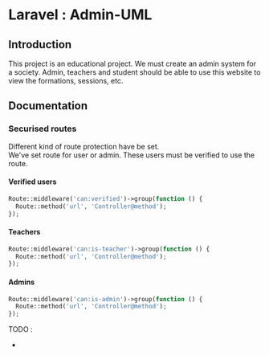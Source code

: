 # Laravel : Admin-UML

## Introduction

This project is an educational project. We must create an admin system for a society. Admin, teachers and student should be able to use this website to view the formations, sessions, etc.

## Documentation

### Securised routes

Different kind of route protection have be set.  
We've set route for user or admin. These users must be verified to use the route.

#### Verified users

```php
Route::middleware('can:verified')->group(function () {
  Route::method('url', 'Controller@method');
});
```

#### Teachers

```php
Route::middleware('can:is-teacher')->group(function () {
  Route::method('url', 'Controller@method');
});
```

#### Admins

```php
Route::middleware('can:is-admin')->group(function () {
  Route::method('url', 'Controller@method');
});
```

TODO :

- 
